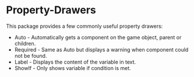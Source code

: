 # Property-Drawers

This package provides a few commonly useful property drawers:
* Auto - Automatically gets a component on the game object, parent or children.
* Required - Same as Auto but displays a warning when component could not be found.
* Label - Displays the content of the variable in text.
* ShowIf - Only shows variable if condition is met.

